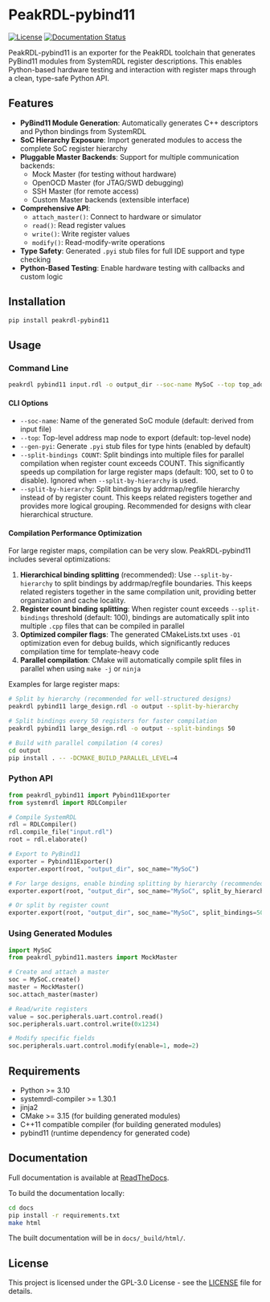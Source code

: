 # PeakRDL-pybind11

[![License](https://img.shields.io/badge/license-GPL--3.0-blue)](https://github.com/arnavsacheti/PeakRDL-pybind11/blob/main/LICENSE)
[![Documentation Status](https://readthedocs.org/projects/peakrdl-pybind11/badge/?version=latest)](https://peakrdl-pybind11.readthedocs.io/en/latest/?badge=latest)

PeakRDL-pybind11 is an exporter for the PeakRDL toolchain that generates PyBind11 modules from SystemRDL register descriptions. This enables Python-based hardware testing and interaction with register maps through a clean, type-safe Python API.

## Features

- **PyBind11 Module Generation**: Automatically generates C++ descriptors and Python bindings from SystemRDL
- **SoC Hierarchy Exposure**: Import generated modules to access the complete SoC register hierarchy
- **Pluggable Master Backends**: Support for multiple communication backends:
  - Mock Master (for testing without hardware)
  - OpenOCD Master (for JTAG/SWD debugging)
  - SSH Master (for remote access)
  - Custom Master backends (extensible interface)
- **Comprehensive API**: 
  - `attach_master()`: Connect to hardware or simulator
  - `read()`: Read register values
  - `write()`: Write register values
  - `modify()`: Read-modify-write operations
- **Type Safety**: Generated `.pyi` stub files for full IDE support and type checking
- **Python-Based Testing**: Enable hardware testing with callbacks and custom logic

## Installation

```bash
pip install peakrdl-pybind11
```

## Usage

### Command Line

```bash
peakrdl pybind11 input.rdl -o output_dir --soc-name MySoC --top top_addrmap --gen-pyi
```

#### CLI Options

- `--soc-name`: Name of the generated SoC module (default: derived from input file)
- `--top`: Top-level address map node to export (default: top-level node)
- `--gen-pyi`: Generate `.pyi` stub files for type hints (enabled by default)
- `--split-bindings COUNT`: Split bindings into multiple files for parallel compilation when register count exceeds COUNT. This significantly speeds up compilation for large register maps (default: 100, set to 0 to disable). Ignored when `--split-by-hierarchy` is used.
- `--split-by-hierarchy`: Split bindings by addrmap/regfile hierarchy instead of by register count. This keeps related registers together and provides more logical grouping. Recommended for designs with clear hierarchical structure.

#### Compilation Performance Optimization

For large register maps, compilation can be very slow. PeakRDL-pybind11 includes several optimizations:

1. **Hierarchical binding splitting** (recommended): Use `--split-by-hierarchy` to split bindings by addrmap/regfile boundaries. This keeps related registers together in the same compilation unit, providing better organization and cache locality.
2. **Register count binding splitting**: When register count exceeds `--split-bindings` threshold (default: 100), bindings are automatically split into multiple `.cpp` files that can be compiled in parallel
3. **Optimized compiler flags**: The generated CMakeLists.txt uses `-O1` optimization even for debug builds, which significantly reduces compilation time for template-heavy code
4. **Parallel compilation**: CMake will automatically compile split files in parallel when using `make -j` or `ninja`

Examples for large register maps:
```bash
# Split by hierarchy (recommended for well-structured designs)
peakrdl pybind11 large_design.rdl -o output --split-by-hierarchy

# Split bindings every 50 registers for faster compilation
peakrdl pybind11 large_design.rdl -o output --split-bindings 50

# Build with parallel compilation (4 cores)
cd output
pip install . -- -DCMAKE_BUILD_PARALLEL_LEVEL=4
```

### Python API

```python
from peakrdl_pybind11 import Pybind11Exporter
from systemrdl import RDLCompiler

# Compile SystemRDL
rdl = RDLCompiler()
rdl.compile_file("input.rdl")
root = rdl.elaborate()

# Export to PyBind11
exporter = Pybind11Exporter()
exporter.export(root, "output_dir", soc_name="MySoC")

# For large designs, enable binding splitting by hierarchy (recommended)
exporter.export(root, "output_dir", soc_name="MySoC", split_by_hierarchy=True)

# Or split by register count
exporter.export(root, "output_dir", soc_name="MySoC", split_bindings=50)
```

### Using Generated Modules

```python
import MySoC
from peakrdl_pybind11.masters import MockMaster

# Create and attach a master
soc = MySoC.create()
master = MockMaster()
soc.attach_master(master)

# Read/write registers
value = soc.peripherals.uart.control.read()
soc.peripherals.uart.control.write(0x1234)

# Modify specific fields
soc.peripherals.uart.control.modify(enable=1, mode=2)
```

## Requirements

- Python >= 3.10
- systemrdl-compiler >= 1.30.1
- jinja2
- CMake >= 3.15 (for building generated modules)
- C++11 compatible compiler (for building generated modules)
- pybind11 (runtime dependency for generated code)

## Documentation

Full documentation is available at [ReadTheDocs](https://peakrdl-pybind11.readthedocs.io/).

To build the documentation locally:

```bash
cd docs
pip install -r requirements.txt
make html
```

The built documentation will be in `docs/_build/html/`.

## License

This project is licensed under the GPL-3.0 License - see the [LICENSE](LICENSE) file for details.
